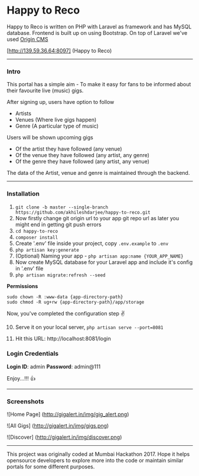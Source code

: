 # Happy to Reco

Happy to Reco is written on PHP with Laravel as framework and has MySQL database.
Frontend is built up on using Bootstrap.
On top of Laravel we've used [Origin CMS](https://github.com/akhileshdarjee/origin-cms)

[http://139.59.36.64:8097] (Happy to Reco)

---

### Intro

This portal has a simple aim -
To make it easy for fans to be informed about their favourite live (music) gigs.

After signing up, users have option to follow 
- Artists
- Venues (Where live gigs happen)
- Genre (A particular type of music)

Users will be shown upcoming gigs
- Of the artist they have followed (any venue)
- Of the venue they have followed (any artist, any genre)
- Of the genre they have followed (any artist, any venue)

The data of the Artist, venue and genre is maintained through the backend.

---

### Installation

1. `git clone -b master --single-branch https://github.com/akhileshdarjee/happy-to-reco.git`
2. Now firstly change git origin url to your app git repo url as later you might end in getting git push errors
3. `cd happy-to-reco`
4. `composer install`
5. Create '.env' file inside your project, copy `.env.example` to `.env`
6. `php artisan key:generate`
7. (Optional) Naming your app - `php artisan app:name {YOUR_APP_NAME}`
8. Now create MySQL database for your Laravel app and include it's config in '.env' file
9. `php artisan migrate:refresh --seed`


**Permissions**

`sudo chown -R :www-data {app-directory-path}`  
`sudo chmod -R ug+rw {app-directory-path}/app/storage`

  
Now, you've completed the configuration step :v:

10. Serve it on your local server, `php artisan serve --port=8081`
  
11. Hit this URL: http://localhost:8081/login
  
### Login Credentials

**Login ID**: admin
**Password**: admin@111


Enjoy...!!! :thumbsup:

---

### Screenshots

![Home Page]
(http://gigalert.in/img/gig_alert.png)

![All Gigs]
(http://gigalert.in/img/gigs.png)

![Discover]
(http://gigalert.in/img/discover.png)

---

This project was originally coded at Mumbai Hackathon 2017.
Hope it helps opensource developers to explore more into the code or maintain similar portals for some different purposes.